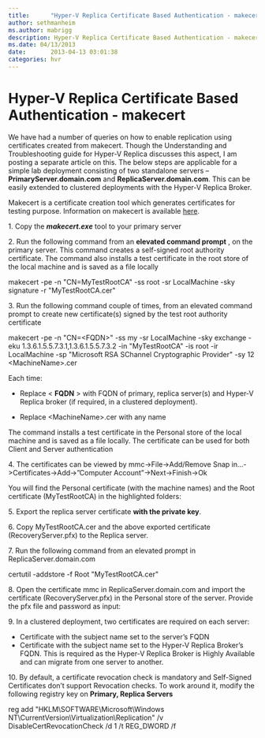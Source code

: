 ```yaml
---
title:      "Hyper-V Replica Certificate Based Authentication - makecert"
author: sethmanheim
ms.author: mabrigg
description: Hyper-V Replica Certificate Based Authentication - makecert
ms.date: 04/13/2013
date:       2013-04-13 03:01:38
categories: hvr
---
```

# Hyper-V Replica Certificate Based Authentication - makecert

We have had a number of queries on how to enable replication using certificates created from makecert. Though the Understanding and Troubleshooting guide for Hyper-V Replica discusses this aspect, I am posting a separate article on this. The below steps are applicable for a simple lab deployment consisting of two standalone servers – **PrimaryServer.domain.com** and **ReplicaServer.domain.com**. This can be easily extended to clustered deployments with the Hyper-V Replica Broker. 

Makecert is a certificate creation tool which generates certificates for testing purpose. Information on makecert is available [here](/previous-versions/dotnet/netframework-4.0/bfsktky3(v=vs.100)).

1\. Copy the **_makecert.exe_** tool to your primary server

2\. Run the following command from an **elevated command prompt** , on the primary server. This command creates a self-signed root authority certificate. The command also installs a test certificate in the root store of the local machine and is saved as a file locally

 makecert -pe -n "CN=MyTestRootCA" -ss root -sr LocalMachine -sky signature -r "MyTestRootCA.cer" 

3\. Run the following command couple of times, from an elevated command prompt to create new certificate(s) signed by the test root authority certificate
    
    
makecert -pe -n "CN=\<FQDN\>" -ss my -sr LocalMachine -sky exchange -eku 1.3.6.1.5.5.7.3.1,1.3.6.1.5.5.7.3.2 -in "MyTestRootCA" -is root -ir LocalMachine -sp "Microsoft RSA SChannel Cryptographic Provider" -sy 12 \<MachineName\>.cer 

Each time:

  * Replace < **FQDN** > with FQDN of primary, replica server(s) and Hyper-V Replica broker (if required, in a clustered deployment). 


  * Replace \<MachineName\>.cer with any name 



The command installs a test certificate in the Personal store of the local machine and is saved as a file locally. The certificate can be used for both Client and Server authentication 

4\. The certificates can be viewed by mmc->File->Add/Remove Snap in…->Certificates->Add->”Computer Account”->Next->Finish->Ok

You will find the Personal certificate (with the machine names) and the Root certificate (MyTestRootCA) in the highlighted folders:

<!-- [![You will find the Personal certificate (with the machine names) and the Root certificate (MyTestRootCA) in the highlighted folders](https://msdnshared.blob.core.windows.net/media/TNBlogsFS/prod.evol.blogs.technet.com/CommunityServer.Blogs.Components.WeblogFiles/00/00/00/50/45/metablogapi/4278.clip_image002_thumb_69DBCDF6.jpg)](https://msdnshared.blob.core.windows.net/media/TNBlogsFS/prod.evol.blogs.technet.com/CommunityServer.Blogs.Components.WeblogFiles/00/00/00/50/45/metablogapi/6052.clip_image002_3F00D933.jpg)-->

5\. Export the replica server certificate **with the private key**. 

<!--[![Export the replica server certificate](https://msdnshared.blob.core.windows.net/media/TNBlogsFS/prod.evol.blogs.technet.com/CommunityServer.Blogs.Components.WeblogFiles/00/00/00/50/45/metablogapi/1464.image_thumb_63447B8B.png)](https://msdnshared.blob.core.windows.net/media/TNBlogsFS/prod.evol.blogs.technet.com/CommunityServer.Blogs.Components.WeblogFiles/00/00/00/50/45/metablogapi/5707.image_18BAAD00.png) -->

<!--[![with the private key](https://msdnshared.blob.core.windows.net/media/TNBlogsFS/prod.evol.blogs.technet.com/CommunityServer.Blogs.Components.WeblogFiles/00/00/00/50/45/metablogapi/6505.image38_thumb_022010CC.png)](https://msdnshared.blob.core.windows.net/media/TNBlogsFS/prod.evol.blogs.technet.com/CommunityServer.Blogs.Components.WeblogFiles/00/00/00/50/45/metablogapi/5226.image38_105BF90B.png) | [![image](https://msdnshared.blob.core.windows.net/media/TNBlogsFS/prod.evol.blogs.technet.com/CommunityServer.Blogs.Components.WeblogFiles/00/00/00/50/45/metablogapi/5460.image_thumb_008831E2.png)](https://msdnshared.blob.core.windows.net/media/TNBlogsFS/prod.evol.blogs.technet.com/CommunityServer.Blogs.Components.WeblogFiles/00/00/00/50/45/metablogapi/6278.image_2349699F.png)  -->

  
6\. Copy MyTestRootCA.cer and the above exported certificate (RecoveryServer.pfx) to the Replica server.

7\. Run the following command from an elevated prompt in ReplicaServer.domain.com
    
    
certutil -addstore -f Root "MyTestRootCA.cer" 

8\. Open the certificate mmc in ReplicaServer.domain.com and import the certificate (RecoveryServer.pfx) in the Personal store of the server. Provide the pfx file and password as input:

<!-- [![Provide the pfx file and password as input](https://msdnshared.blob.core.windows.net/media/TNBlogsFS/prod.evol.blogs.technet.com/CommunityServer.Blogs.Components.WeblogFiles/00/00/00/50/45/metablogapi/1200.image_thumb_4341FFB3.png)](https://msdnshared.blob.core.windows.net/media/TNBlogsFS/prod.evol.blogs.technet.com/CommunityServer.Blogs.Components.WeblogFiles/00/00/00/50/45/metablogapi/7282.image_388217AD.png) -->

9\. In a clustered deployment, two certificates are required on each server:

  * Certificate with the subject name set to the server’s FQDN
  * Certificate with the subject name set to the Hyper-V Replica Broker’s FQDN. This is required as the Hyper-V Replica Broker is Highly Available and can migrate from one server to another. 



10\. By default, a certificate revocation check is mandatory and Self-Signed Certificates don’t support Revocation checks. To work around it, modify the following registry key on **Primary, Replica Servers**
    
 reg add  "HKLM\SOFTWARE\Microsoft\Windows NT\CurrentVersion\Virtualization\Replication" /v DisableCertRevocationCheck /d 1 /t REG_DWORD /f
